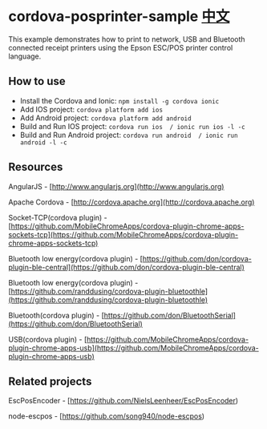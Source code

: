 # cordova-posprinter-sample [中文](Chinese.md)


This example demonstrates how to print to network, USB and Bluetooth connected receipt printers using the Epson ESC/POS printer control language.


## How to use

* Install the Cordova and Ionic: ``` npm install -g cordova ionic ```
* Add IOS project: ``` cordova platform add ios ``` 
* Add Android project: ``` cordova platform add android ``` 
* Build and Run IOS project: ``` cordova run ios  / ionic run ios -l -c ``` 
* Build and Run Android project: ``` cordova run android  / ionic run android -l -c ``` 

## Resources

AngularJS - [http://www.angularjs.org](http://www.angularjs.org)

Apache Cordova - [http://cordova.apache.org](http://cordova.apache.org)

Socket-TCP(cordova plugin) - [https://github.com/MobileChromeApps/cordova-plugin-chrome-apps-sockets-tcp](https://github.com/MobileChromeApps/cordova-plugin-chrome-apps-sockets-tcp)

Bluetooth low energy(cordova plugin) - [https://github.com/don/cordova-plugin-ble-central](https://github.com/don/cordova-plugin-ble-central)

Bluetooth low energy(cordova plugin) - [https://github.com/randdusing/cordova-plugin-bluetoothle](https://github.com/randdusing/cordova-plugin-bluetoothle)

Bluetooth(cordova plugin) - [https://github.com/don/BluetoothSerial](https://github.com/don/BluetoothSerial)

USB(cordova plugin) - [https://github.com/MobileChromeApps/cordova-plugin-chrome-apps-usb](https://github.com/MobileChromeApps/cordova-plugin-chrome-apps-usb)

## Related projects

EscPosEncoder - [https://github.com/NielsLeenheer/EscPosEncoder)

node-escpos - [https://github.com/song940/node-escpos)